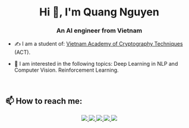 <h1 align="center">Hi 👋, I'm Quang Nguyen</h1>
<p align="center">
  <h3 align="center">An AI engineer from Vietnam </h3>
</p>


- ✍ I am a student of: [Vietnam Academy of Cryptography Techniques](https://actvn.edu.vn/) (ACT).

- 🌱 I am interested in the following topics: Deep Learning in NLP and Computer Vision. Reinforcement Learning.

<br />

## 📫 How to reach me:

<p align="center">
  <a href="https://www.linkedin.com/in/quang-nguyen-b62419247/" target="_blank">
    <img src="https://img.icons8.com/fluent/48/000000/linkedin.png"/>
  </a>
  <a href="https://www.facebook.com/quangnd2911/" alt="Facebook">
    <img src="https://img.icons8.com/fluent/48/000000/facebook-new.png" target="_blank" />
  </a> 
  <a href="https://github.com/quangnd2911" alt="Github">
    <img src="https://img.icons8.com/fluent/48/000000/github.png"/>
  </a> 
  <a href="https://www.reddit.com/user/QuangNguyen2911" alt="Reddit">
    <img src="https://img.icons8.com/doodle/48/null/reddit--v4.png"/>
  </a> 
  <a href="mailto:quangduc2911.it@gmail.com" alt="Email">
    <img src="https://img.icons8.com/fluent/48/000000/mailing.png"/>
  </a>
</p>
